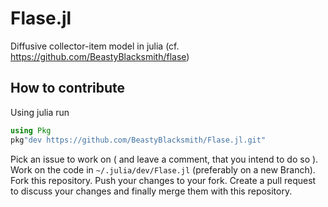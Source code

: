 # Flase.jl
Diffusive collector-item model in julia (cf. https://github.com/BeastyBlacksmith/flase)

## How to contribute

Using julia run
```julia
using Pkg
pkg"dev https://github.com/BeastyBlacksmith/Flase.jl.git"
```
Pick an issue to work on ( and leave a comment, that you intend to do so ).
Work on the code in `~/.julia/dev/Flase.jl` (preferably on a new Branch).
Fork this repository.
Push your changes to your fork.
Create a pull request to discuss your changes and finally merge them with this repository.
